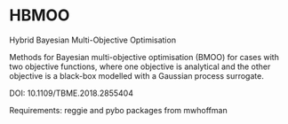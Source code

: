 # HBMOO
Hybrid Bayesian Multi-Objective Optimisation

Methods for Bayesian multi-objective optimisation (BMOO) for cases with two objective functions, where one objective is analytical and the other objective is a black-box modelled with a Gaussian process surrogate.

DOI: 10.1109/TBME.2018.2855404

Requirements:
reggie and pybo packages from mwhoffman


